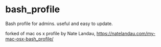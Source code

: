 # bash_profile
Bash profile for admins. useful and easy to update.

forked of mac os x profile by Nate Landau, https://natelandau.com/my-mac-osx-bash_profile/
